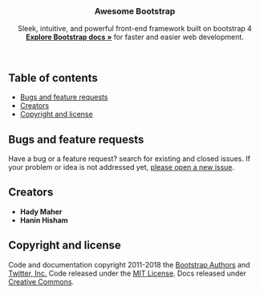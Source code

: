 <p align="center">

  <h3 align="center">Awesome Bootstrap</h3>

  <p align="center">
    Sleek, intuitive, and powerful front-end framework built on bootstrap 4 <a href="https://getbootstrap.com/docs/4.0/"><strong>Explore Bootstrap docs »</strong></a> for faster and easier web development.
  </p>
</p>

<br>

## Table of contents

- [Bugs and feature requests](#bugs-and-feature-requests)
- [Creators](#creators)
- [Copyright and license](#copyright-and-license)

## Bugs and feature requests

Have a bug or a feature request? search for existing and closed issues. If your problem or idea is not addressed yet, [please open a new issue](https://github.com/hadymaher311/Awesome-FE-Framework/issues).

## Creators

- **Hady Maher**
- **Hanin Hisham**

## Copyright and license

Code and documentation copyright 2011-2018 the [Bootstrap Authors](https://github.com/twbs/bootstrap/graphs/contributors) and [Twitter, Inc.](https://twitter.com) Code released under the [MIT License](https://github.com/twbs/bootstrap/blob/master/LICENSE). Docs released under [Creative Commons](https://github.com/twbs/bootstrap/blob/master/docs/LICENSE).
